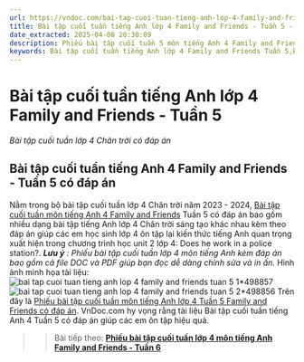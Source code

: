```yaml
---
url: https://vndoc.com/bai-tap-cuoi-tuan-tieng-anh-lop-4-family-and-friends-tuan-5-305120
title: Bài tập cuối tuần tiếng Anh lớp 4 Family and Friends - Tuần 5 - Bài tập cuối tuần lớp 4 Chân trời có đáp án - VnDoc.com
date_extracted: 2025-04-08 20:30:09
description: Phiếu bài tập cuối tuần 5 môn tiếng Anh 4 Family and Friends có đáp án giúp các em ôn tập kiến thức trọng tâm Unit 2: Does he work in a police staion? hiệu quả.
keywords: Bài tập cuối tuần tiếng Anh lớp 4 Family and Friends Tuần 5,Bài tập cuối tuần 5 lớp 4 môn tiếng anh,bài tập cuối tuần 5 tiếng anh 4 family and friends,bài tập cuối tuần 5 môn tiếng anh 4 family and friends,bài tập cuối tuần 5 môn tiếng anh lớp 4 family and friends,bài tập cuối tuần 5 môn tiếng anh 4 chân trời sáng tạo,bài tập cuối tuần 5 môn tiếng anh lớp 4 chân trời sáng tạo,bài tập cuối tuần 5 tiếng anh lớp 4 family and friends
---
```


# Bài tập cuối tuần tiếng Anh lớp 4 Family and Friends - Tuần 5
 _Bài tập cuối tuần lớp 4 Chân trời có đáp án_
## Bài tập cuối tuần tiếng Anh 4 Family and Friends - Tuần 5 có đáp án
Nằm trong bộ bài tập cuối tuần lớp 4 Chân trời năm 2023 - 2024, [Bài tập cuối tuần môn tiếng Anh 4 Family and Friends](<https://vndoc.com/bai-tap-cuoi-tuan-tieng-anh-lop-4-family-and-friends>) Tuần 5 có đáp án bao gồm nhiều dạng bài tập tiếng Anh lớp 4 Chân trời sáng tạo khác nhau kèm theo đáp án giúp các em học sinh lớp 4 ôn tập lại kiến thức tiếng Anh quan trọng xuất hiện trong chương trình học unit 2 lớp 4: Does he work in a police station?.
_**Lưu ý** : Phiếu bài tập cuối tuần lớp 4 môn tiếng Anh kèm đáp án bao gồm cả file DOC và PDF giúp bạn đọc dễ dàng chỉnh sửa và in ấn._
Hình ảnh minh họa tài liệu:
![bai tap cuoi tuan tieng anh lop 4 family and friends tuan 5 1*498857](https://i.vdoc.vn/data/image/2023/09/18/bai-tap-cuoi-tuan-tieng-anh-lop-4-family-and-friends-tuan-5-1.png)![bai tap cuoi tuan tieng anh lop 4 family and friends tuan 5 2*498856](https://i.vdoc.vn/data/image/2023/09/18/bai-tap-cuoi-tuan-tieng-anh-lop-4-family-and-friends-tuan-5-2.png)
Trên đây là [Phiếu bài tập cuối tuần môn tiếng Anh lớp 4 Tuần 5 Family and Friends có đáp án](<https://vndoc.com/bai-tap-cuoi-tuan-tieng-anh-lop-4-family-and-friends-tuan-5-305120>). VnDoc.com hy vọng rằng tài liệu Bài tập cuối tuần tiếng Anh 4 Tuần 5 có đáp án giúp các em ôn tập hiệu quả.
>> Bài tiếp theo: [**Phiếu bài tập cuối tuần lớp 4 môn tiếng Anh Family and Friends - Tuần 6**](<https://vndoc.com/bai-tap-cuoi-tuan-tieng-anh-lop-4-family-and-friends-tuan-6-305915>)
